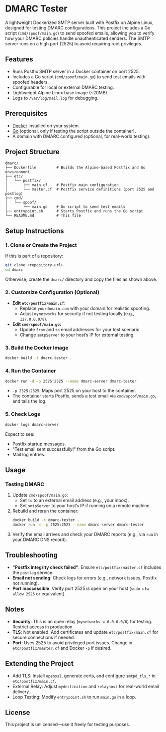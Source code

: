 # DMARC Tester

A lightweight Dockerized SMTP server built with Postfix on Alpine Linux, designed for testing DMARC configurations. This project includes a Go script (`cmd/spoof/main.go`) to send spoofed emails, allowing you to verify how your DMARC policies handle unauthenticated senders. The SMTP server runs on a high port (2525) to avoid requiring root privileges.

## Features
- Runs Postfix SMTP server in a Docker container on port 2525.
- Includes a Go script (`cmd/spoof/main.go`) to send test emails with spoofed headers.
- Configurable for local or external DMARC testing.
- Lightweight Alpine Linux base image (~20MB).
- Logs to `/var/log/mail.log` for debugging.

## Prerequisites
- [Docker](https://docs.docker.com/get-docker/) installed on your system.
- [Go](https://golang.org/doc/install) (optional, only if testing the script outside the container).
- A domain with DMARC configured (optional, for real-world testing).

## Project Structure
```
dmarc/
├── Dockerfile         # Builds the Alpine-based Postfix and Go environment
├── etc/
│   └── postfix/
│       ├── main.cf    # Postfix main configuration
│       └── master.cf  # Postfix service definitions (port 2525 and postlog)
├── cmd/
│   └── spoof/
│       └── main.go    # Go script to send test emails
├── entrypoint.sh      # Starts Postfix and runs the Go script
└── README.md          # This file
```

## Setup Instructions

### 1. Clone or Create the Project
If this is part of a repository:
```bash
git clone <repository-url>
cd dmarc
```
Otherwise, create the `dmarc/` directory and copy the files as shown above.

### 2. Customize Configuration (Optional)
- **Edit `etc/postfix/main.cf`:**
  - Replace `yourdomain.com` with your domain for realistic spoofing.
  - Adjust `mynetworks` for security if not testing locally (e.g., `127.0.0.0/8`).
- **Edit `cmd/spoof/main.go`:**
  - Update `from` and `to` email addresses for your test scenario.
  - Change `smtpServer` to your host’s IP for external testing.

### 3. Build the Docker Image
```bash
docker build -t dmarc-tester .
```

### 4. Run the Container
```bash
docker run -d -p 2525:2525 --name dmarc-server dmarc-tester
```
- `-p 2525:2525`: Maps port 2525 on your host to the container.
- The container starts Postfix, sends a test email via `cmd/spoof/main.go`, and tails the log.

### 5. Check Logs
```bash
docker logs dmarc-server
```
Expect to see:
- Postfix startup messages.
- "Test email sent successfully!" from the Go script.
- Mail log entries.

## Usage


### Testing DMARC
1. Update `cmd/spoof/main.go`:
   - Set `to` to an external email address (e.g., your inbox).
   - Set `smtpServer` to your host’s IP if running on a remote machine.
2. Rebuild and rerun the container:
   ```bash
   docker build -t dmarc-tester .
   docker run -d -p 2525:2525 --name dmarc-server dmarc-tester
   ```
3. Verify the email arrives and check your DMARC reports (e.g., via `rua` in your DMARC DNS record).


## Troubleshooting
- **"Postfix integrity check failed"**: Ensure `etc/postfix/master.cf` includes the `postlog` service.
- **Email not sending**: Check logs for errors (e.g., network issues, Postfix not running).
- **Port inaccessible**: Verify port 2525 is open on your host (`sudo ufw allow 2525` or equivalent).

## Notes
- **Security**: This is an open relay (`mynetworks = 0.0.0.0/0`) for testing. Restrict access in production.
- **TLS**: Not enabled. Add certificates and update `etc/postfix/main.cf` for secure connections if needed.
- **Port**: Uses 2525 to avoid privileged port issues. Change in `etc/postfix/master.cf` and Docker `-p` if desired.

## Extending the Project
- Add TLS: Install `openssl`, generate certs, and configure `smtpd_tls_*` in `etc/postfix/main.cf`.
- External Relay: Adjust `mydestination` and `relayhost` for real-world email delivery.
- Loop Testing: Modify `entrypoint.sh` to run `main.go` in a loop.

## License
This project is unlicensed—use it freely for testing purposes.
